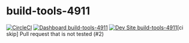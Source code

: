 # build-tools-4911

[![CircleCI](https://circleci.com/gh/pantheon-ci-bot/build-tools-4911.svg?style=shield)](https://circleci.com/gh/pantheon-ci-bot/build-tools-4911)
[![Dashboard build-tools-4911](https://img.shields.io/badge/dashboard-build_tools_4911-yellow.svg)](https://dashboard.pantheon.io/sites/d1d523e3-9e4c-4388-a8d0-404338dc7bc4#dev/code)
[![Dev Site build-tools-4911](https://img.shields.io/badge/site-build_tools_4911-blue.svg)](http://dev-build-tools-4911.pantheonsite.io/)[ci skip] Pull request that is not tested (#2)
